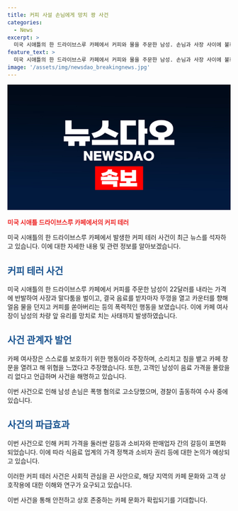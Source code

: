 ```yaml
---
title: 커피 사설 손님에게 망치 쾅 사건
categories:
  - News
excerpt: >
  미국 시애틀의 한 드라이브스루 카페에서 커피와 물을 주문한 남성. 손님과 사장 사이에 불화가 시작되고, 남성은 음료를 던지며 사장에게 행동을 취했습니다. 이후 사장은 망치로 손님의 차량 유리창을 내리쳤고, 경찰이 출동하여 사건이 폭로되었습니다. 이러한 사건에 대한 동영상을 편집한 것은 유하영입니다.
feature_text: >
  미국 시애틀의 한 드라이브스루 카페에서 커피와 물을 주문한 남성. 손님과 사장 사이에 불화가 시작되고, 남성은 음료를 던지며 사장에게 행동을 취했습니다. 이후 사장은 망치로 손님의 차량 유리창을 내리쳤고, 경찰이 출동하여 사건이 폭로되었습니다. 이러한 사건에 대한 동영상을 편집한 것은 유하영입니다.
image: '/assets/img/newsdao_breakingnews.jpg'
---
```


<p><img src="/assets/img/newsdao_breakingnews.jpg" alt="koreaapp 속보" /></p>

<p><b><span style="color: #ee2323;">미국 시애틀 드라이브스루 카페에서의 커피 테러</span></b></p>

<p>미국 시애틀의 한 드라이브스루 카페에서 발생한 커피 테러 사건이 최근 뉴스를 석자하고 있습니다. 이에 대한 자세한 내용 및 관련 정보를 알아보겠습니다.</p>

<h2><b><span style="color: #1a5490;">커피 테러 사건</span></b></h2>

<p>미국 시애틀의 한 드라이브스루 카페에서 커피를 주문한 남성이 22달러를 내라는 가격에 반발하여 사장과 말다툼을 벌이고, 결국 음료를 받자마자 뚜껑을 열고 카운터를 향해 얼음 물을 던지고 커피를 쏟아버리는 등의 폭력적인 행동을 보였습니다. 이에 카페 여사장이 남성의 차량 앞 유리를 망치로 치는 사태까지 발생하였습니다.</p>

<h2><b><span style="color: #1a5490;">사건 관계자 발언</span></b></h2>

<p>카페 여사장은 스스로를 보호하기 위한 행동이라 주장하며, 소리치고 침을 뱉고 카페 창문을 열려고 해 위협을 느꼈다고 주장했습니다. 또한, 고객인 남성이 음료 가격을 몰랐을 리 없다고 언급하며 사건을 해명하고 있습니다.</p>

<p>이번 사건으로 인해 남성 손님은 폭행 혐의로 고소당했으며, 경찰이 출동하여 수사 중에 있습니다.</p>

<h2><b><span style="color: #1a5490;">사건의 파급효과</span></b></h2>

<p>이번 사건으로 인해 커피 가격을 둘러싼 갈등과 소비자와 판매업자 간의 갈등이 표면화되었습니다. 이에 따라 식음료 업계의 가격 정책과 소비자 권리 등에 대한 논의가 예상되고 있습니다.</p>

<p>이러한 커피 테러 사건은 사회적 관심을 끈 사안으로, 해당 지역의 카페 문화와 고객 상호작용에 대한 이해와 연구가 요구되고 있습니다.</p>

<p>이번 사건을 통해 안전하고 상호 존중하는 카페 문화가 확립되기를 기대합니다.</p>

